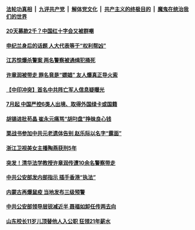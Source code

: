 

####  [法轮功真相](../../../../basic/blob/master/README.md?t=07071031) &nbsp;|&nbsp; [九评共产党](../../../../9ping.md/blob/master/README.md?t=07071031) &nbsp;|&nbsp; [解体党文化](../../../../jtdwh.md/blob/master/README.md?t=07071031)  &nbsp;|&nbsp; [共产主义的终极目的](../../../../gczydzjmd.md/blob/master/README.md?t=07071031) &nbsp;|&nbsp; [魔鬼在统治我们的世界](../../../../mgztzwmdsj.md/blob/master/README.md?t=07071031) 

#### [20天募款2千？中国红十字会又被群嘲](../pages/soh5/398107.md?t=07071031) 
#### [申纪兰身后的话题 人大代表等于“权利帮凶”](../pages/soh5/398131.md?t=07071031) 
#### [江苏惊爆杀警案  两名警察被通缉犯捅死](../pages/soh5/398077.md?t=07071031) 
#### [许章润被带走 罪名竟是“嫖娼” 友人爆真正导火索](../pages/soh5/397924.md?t=07071031) 
#### [【中印冲突】首名中共阵亡军人信息疑曝光](../pages/soh5/397906.md?t=07071031) 
#### [7月起 中国严控6类人出境、取得外国绿卡或国籍](../pages/soh5/397888.md?t=07071031) 
#### [胡锡进批苟晶 崔永元痛骂“胡叼盘”挣昧良心钱](../pages/soh5/397879.md?t=07071031) 
#### [栗战书参加中共元老遗体告别 赵乐际以名字“露面”](../pages/soh5/397843.md?t=07071031) 
#### [浙江卫视美女主播陶燕获刑5年](../pages/soh5/397837.md?t=07071031) 
#### [突发！清华法学教授许章润传遭10余名警察带走 ](../pages/soh5/397798.md?t=07071031) 
#### [中共公安部发内部指示 插手香港“执法”](../pages/soh5/397786.md?t=07071031) 
#### [内蒙古再爆鼠疫 当地发布三级预警](../pages/soh5/397792.md?t=07071031) 
#### [中共公安部领导层锐减近半 聂福如卸任传两去向](../pages/soh5/397768.md?t=07071031) 
#### [ 山东校长11岁儿顶替他人入公职 狂领21年薪水](../pages/soh5/397747.md?t=07071031) 
